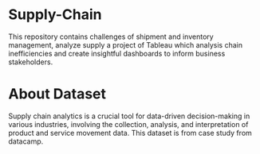 # Supply-Chain
This repository  contains challenges of shipment and inventory management, analyze supply a project of Tableau which analysis chain inefficiencies and create insightful dashboards to inform business stakeholders.

# About Dataset
Supply chain analytics is a crucial tool for data-driven decision-making in various industries, involving the collection, analysis, and interpretation of product and service movement data.
This dataset is from case study from datacamp.
